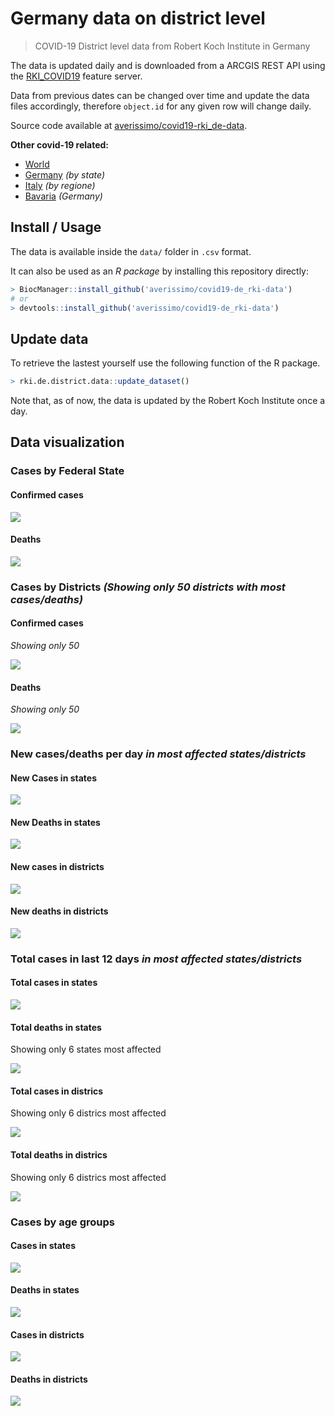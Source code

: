 Germany data on district level
================

> COVID-19 District level data from Robert Koch Institute in Germany

The data is updated daily and is downloaded from a ARCGIS REST API using
the
[RKI\_COVID19](https://services7.arcgis.com/mOBPykOjAyBO2ZKk/arcgis/rest/services/RKI_COVID19/FeatureServer/0/query?where=Meldedatum+%3E+\(CURRENT_TIMESTAMP+-+3\)&objectIds=&time=&resultType=none&outFields=*&returnIdsOnly=false&returnUniqueIdsOnly=false&returnCountOnly=false&returnDistinctValues=false&cacheHint=false&orderByFields=Meldedatum&outStatistics=&having=&resultOffset=&resultRecordCount=&sqlFormat=none&f=html&token=)
feature server.

Data from previous dates can be changed over time and update the data
files accordingly, therefore `object.id` for any given row will change
daily.

Source code available at
[averissimo/covid19-rki\_de-data](https://github.com/averissimo/covid19-de_rki-data).

**Other covid-19
    related:**

  - [World](https://averissimo.github.io/covid19-analysis/)
  - [Germany](https://averissimo.github.io/covid19-analysis/germany.html)
    *(by state)*
  - [Italy](https://averissimo.github.io/covid19-analysis/italy.html)
    *(by regione)*
  - [Bavaria](https://averissimo.github.io/covid19-analysis/bayer.html)
    *(Germany)*

## Install / Usage

The data is available inside the `data/` folder in `.csv` format.

It can also be used as an *R package* by installing this repository
directly:

``` r
> BiocManager::install_github('averissimo/covid19-de_rki-data')
# or
> devtools::install_github('averissimo/covid19-de_rki-data')
```

## Update data

To retrieve the lastest yourself use the following function of the R
package.

``` r
> rki.de.district.data::update_dataset()
```

Note that, as of now, the data is updated by the Robert Koch Institute
once a
day.

## Data visualization

### Cases by Federal State

#### Confirmed cases

![](index_files/figure-gfm/unnamed-chunk-7-1.svg)<!-- -->

#### Deaths

![](index_files/figure-gfm/unnamed-chunk-8-1.svg)<!-- -->

### Cases by Districts *(Showing only 50 districts with most cases/deaths)*

#### Confirmed cases

*Showing only 50*

![](index_files/figure-gfm/unnamed-chunk-9-1.svg)<!-- -->

#### Deaths

*Showing only 50*

![](index_files/figure-gfm/unnamed-chunk-10-1.svg)<!-- -->

### New cases/deaths per day *in most affected states/districts*

#### New Cases in states

![](index_files/figure-gfm/unnamed-chunk-11-1.svg)<!-- -->

#### New Deaths in states

![](index_files/figure-gfm/unnamed-chunk-12-1.svg)<!-- -->

#### New cases in districts

![](index_files/figure-gfm/unnamed-chunk-13-1.svg)<!-- -->

#### New deaths in districts

![](index_files/figure-gfm/unnamed-chunk-14-1.svg)<!-- -->

### Total cases in last 12 days *in most affected states/districts*

#### Total cases in states

![](index_files/figure-gfm/unnamed-chunk-15-1.svg)<!-- -->

#### Total deaths in states

Showing only 6 states most affected

![](index_files/figure-gfm/unnamed-chunk-16-1.svg)<!-- -->

#### Total cases in districs

Showing only 6 districs most affected

![](index_files/figure-gfm/unnamed-chunk-17-1.svg)<!-- -->

#### Total deaths in districs

Showing only 6 districs most affected

![](index_files/figure-gfm/unnamed-chunk-18-1.svg)<!-- -->

### Cases by age groups

#### Cases in states

![](index_files/figure-gfm/unnamed-chunk-19-1.svg)<!-- -->

#### Deaths in states

![](index_files/figure-gfm/unnamed-chunk-20-1.svg)<!-- -->

#### Cases in districts

![](index_files/figure-gfm/unnamed-chunk-21-1.svg)<!-- -->

#### Deaths in districts

![](index_files/figure-gfm/unnamed-chunk-22-1.svg)<!-- -->
